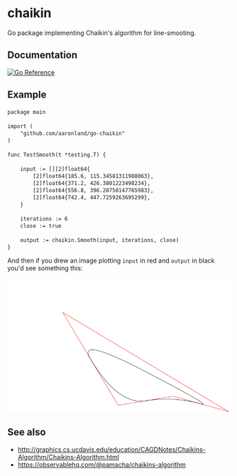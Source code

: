# chaikin

Go package implementing Chaikin's algorithm for line-smooting.

## Documentation

[![Go Reference](https://pkg.go.dev/badge/github.com/aaronland/go-chaikin.svg)](https://pkg.go.dev/github.com/aaronland/go-chaikin)

## Example

```
package main

import (
	"github.com/aaronland/go-chaikin"
)

func TestSmooth(t *testing.T) {

	input := [][2]float64{
		[2]float64{185.6, 115.34581311988063},
		[2]float64{371.2, 426.3801223498234},
		[2]float64{556.8, 396.20750147765983},
		[2]float64{742.4, 447.7259263695299},
	}

	iterations := 6
	close := true
	
	output := chaikin.Smooth(input, iterations, close)
}
```

And then if you drew an image plotting `input` in red and `output` in black you'd see something this:

![](docs/images/smooth.png)

## See also

* http://graphics.cs.ucdavis.edu/education/CAGDNotes/Chaikins-Algorithm/Chaikins-Algorithm.html
* https://observablehq.com/@pamacha/chaikins-algorithm